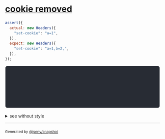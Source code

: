 # [cookie removed](../../headers.test.js#L83)

```js
assert({
  actual: new Headers({
    "set-cookie": "a=1",
  }),
  expect: new Headers({
    "set-cookie": "a=1,b=2,",
  }),
});
```

![img](throw.svg)

<details>
  <summary>see without style</summary>

```console
AssertionError: actual and expect are different

actual: Headers(
  "set-cookie" => "a=1"
)
expect: Headers(
  "set-cookie" => "a=1,b=2"
)
```

</details>

---
<sub>
  Generated by <a href="https://github.com/jsenv/core/tree/main/packages/independent/snapshot">@jsenv/snapshot</a>
</sub>